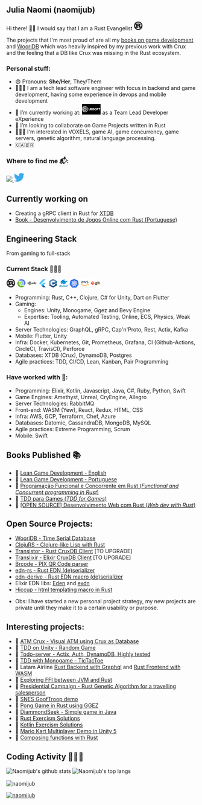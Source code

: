 ## Julia Naomi (naomijub)

Hi there! 👋🏽
I would say that I am a Rust Evangelist <code><img height="24" src="https://raw.githubusercontent.com/github/explore/80688e429a7d4ef2fca1e82350fe8e3517d3494d/topics/rust/rust.png" alt="rust"/></code>

The projects that I'm most proud of are all my [books on game development](#books-published-) and [WooriDB](https://github.com/naomijub/wooridb) which was heavily inspired by my previous work with Crux and the feeling that a DB like Crux was missing in the Rust ecosystem.

### Personal stuff:
- 😄 Pronouns: **She/Her**, They/Them
- 👩🏽‍💻 I am a tech lead software engineer with focus in backend and game development, having some experience in devops and mobile development
- 🔭 I’m currently working at: <img alt="Ubisoft" height="28" src="logos/ubisoft.jpeg" /> as a Team Lead Developer eXperience
- 👯 I’m looking to collaborate on Game Projects written in Rust
- 👩🏽‍🎓 I'm interested in VOXELS, game AI, game concurrency, game servers, genetic algorithm, natural language processing. 
- 🇨🇦🇧🇷

### Where to find me 📬:

<a href="https://www.linkedin.com/in/naomijub">
 <img width="28" src="https://user-images.githubusercontent.com/14813660/170812779-06f9dc9a-7041-4d36-8710-2b4706664860.png" />
</a>

<a href="https://www.twitter.com/naomijub">
  <code><img alt="My twitter" width="28" src="logos/twitter.svg" /></code>
</a>

<br/>

## Currently working on
- Creating a gRPC client in Rust for [XTDB](https://xtdb.com/)
- [Book - Desenvolvimento de Jogos Online com Rust (Portuguese)](https://github.com/naomijub/Rust-game-dev)

## Engineering Stack

From gaming to full-stack

### Current Stack 👩🏽‍💻
<code><img height="24" src="https://raw.githubusercontent.com/github/explore/80688e429a7d4ef2fca1e82350fe8e3517d3494d/topics/rust/rust.png" alt="rust"/></code> <code><img height="24" src="https://raw.githubusercontent.com/github/explore/80688e429a7d4ef2fca1e82350fe8e3517d3494d/topics/clojure/clojure.png" alt="clojure"/></code> <code><img height="24" src="https://raw.githubusercontent.com/github/explore/80688e429a7d4ef2fca1e82350fe8e3517d3494d/topics/unity/unity.png" alt="unity"/></code> <code><img height="24" src="https://raw.githubusercontent.com/github/explore/80688e429a7d4ef2fca1e82350fe8e3517d3494d/topics/flutter/flutter.png" alt="flutter"/></code> <code><img height="24" src="https://raw.githubusercontent.com/github/explore/80688e429a7d4ef2fca1e82350fe8e3517d3494d/topics/cpp/cpp.png" alt="cpp"/></code> <code><img height="24" src="https://raw.githubusercontent.com/github/explore/80688e429a7d4ef2fca1e82350fe8e3517d3494d/topics/docker/docker.png" alt="docker"/></code> <code><img height="24" src="https://raw.githubusercontent.com/github/explore/80688e429a7d4ef2fca1e82350fe8e3517d3494d/topics/kubernetes/kubernetes.png" alt="kubernetes"/></code> <code><img height="24" src="https://raw.githubusercontent.com/github/explore/80688e429a7d4ef2fca1e82350fe8e3517d3494d/topics/aws/aws.png" alt="aws"/></code> <code><img height="24" src="https://raw.githubusercontent.com/github/explore/80688e429a7d4ef2fca1e82350fe8e3517d3494d/topics/git/git.png" alt="git"/></code>

- Programming: Rust, C++, Clojure, C# for Unity, Dart on Flutter
- Gaming: 
  - Engines: Unity, Monogame, Ggez and Bevy Engine
  - Expertise: Tooling, Automated Testing, Online, ECS, Physics, Weak AI
- Server Technologies: GraphQL, gRPC, Cap'n'Proto, Rest, Actix, Kafka
- Mobile: Flutter, Unity
- Infra: Docker, Kubernetes, Git, Prometheus, Grafana, CI (Github-Actions, CircleCI, TravisCI), Perforce
- Databases: XTDB (Crux), DynamoDB, Postgres
- Agile practices: TDD, CI/CD, Lean, Kanban, Pair Programming

### Have worked with 👾:
- Programming: Elixir, Kotlin, Javascript, Java, C#, Ruby, Python, Swift 
- Game Engines: Amethyst, Unreal, CryEngine, Allegro
- Server Technologies: RabbitMQ
- Front-end: WASM (Yew), React, Redux, HTML, CSS
- Infra: AWS, GCP, Terraform, Chef, Azure
- Databases: Datomic, CassandraDB, MongoDB, MySQL
- Agile practices: Extreme Programming, Scrum
- Mobile: Swift


## Books Published 📚
- 📖 [Lean Game Development - English](https://www.apress.com/gp/book/9781484232156)
- 📖 [Lean Game Development - Portuguese](https://www.casadocodigo.com.br/products/livro-lean-game-development)
- 📖 [Programação Funcional e Concorrente em Rust (*Functional and Concurrent programming in Rust*)](https://www.casadocodigo.com.br/products/livro-rust-funcional-concorrente)
- 📖 [TDD para Games (*TDD for Games*)](https://www.casadocodigo.com.br/products/livro-tdd-games)
- 📖 [[OPEN SOURCE] Desenvolvimento Web com Rust (*Web dev with Rust*)](https://github.com/naomijub/web-dev-rust-book)

## Open Source Projects:
- [WooriDB - Time Serial Database](https://github.com/naomijub/wooridb)
- [ClojuRS - Clojure-like Lisp with Rust](https://github.com/naomijub/ClojuRS)
- [Transistor - Rust CruxDB Client](https://github.com/naomijub/transistor) [TO UPGRADE]
- [Translixir - Elixir CruxDB Client](https://github.com/naomijub/translixir) [TO UPGRADE]
- [Brcode - PIX QR Code parser](https://github.com/naomijub/brcode)
- [edn-rs - Rust EDN (de)serializer](https://github.com/naomijub/edn-rs)
- [edn-derive - Rust EDN macro (de)serializer](https://github.com/otaviopace/edn-derive)
- Elixir EDN libs: [Eden](https://github.com/jfacorro/Eden) and [exdn](https://github.com/psfblair/exdn)
- [Hiccup - html templating macro in Rust](https://github.com/naomijub/hiccup)

* Obs: I have started a new personal project strategy, my new projects are private until they make it to a certain usability or purpose.

## Interesting projects:
- 📌 [ATM Crux - Visual ATM using Crux as Database](https://github.com/naomijub/atm-crux)
- 📌 [TDD on Unity - Random Game](https://github.com/GameTDD/TDD-on-Unity)
- 📌 [Todo-server - Actix, Auth, DynamoDB, Highly tested](https://github.com/web-dev-rust/todo-server)
- 📌 [TDD with Monogame - TicTacToe](https://github.com/GameTDD/monogame)
- 📌 Latam Airline [Rust Backend with Graphql](https://github.com/web-dev-rust/airline-tickets) and [Rust Frontend with WASM](https://github.com/web-dev-rust/wasm-airline)
- 📌 [Exploring FFI between JVM and Rust](https://github.com/naomijub/JVM-rust-ffi)
- 📌 [Presidential Campaign - Rust Genetic Algorithm for a travelling salesperson](https://github.com/naomijub/presidential-campaing)
- 📌 [SNES GoofTroop demo](https://github.com/naomijub/SNESGoofTroop)
- 📌 [Pong Game in Rust using GGEZ](https://github.com/Alibaba-50-thieves/pong)
- 📌 [DiammondSeek - Simple game in Java](https://github.com/naomijub/DiammondSeek)
- 📌 [Rust Exercism Solutions](https://github.com/naomijub/rust-exercism)
- 📌 [Kotlin Exercism Solutions](https://github.com/naomijub/kotlin-exercism)
- 📌 [Mario Kart Multiplayer Demo in Unity 5](https://github.com/TrioDeTres/MarioKart-5.4)
- 📌 [Composing functions with Rust](https://github.com/naomijub/rust-compose)

## Coding Activity 👩🏽‍💻

<div style="display:inline" align="left">
<img src="https://github-readme-stats.vercel.app/api?username=naomijub&show_icons=true&?count_private=true&theme=dracula&include_all_commits=true" height="150" alt="Naomijub's github stats" />

<img src="https://github-readme-stats.vercel.app/api/top-langs/?username=naomijub&hide=Makefile&layout=compact" height="150" alt="Naomijub's top langs" />
</div>
<p><img align="center" src="https://github-readme-streak-stats.herokuapp.com/?user=naomijub&theme=dracula" height="150" alt="naomijub" /></p>
<p align="left"> <a href="https://github.com/ryo-ma/github-profile-trophy"><img src="https://github-profile-trophy.vercel.app/?username=naomijub&theme=dracula" alt="naomijub" /></a> </p>
